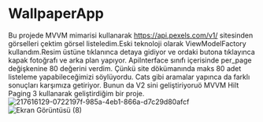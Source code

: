 # WallpaperApp
Bu projede MVVM mimarisi kullanarak  https://api.pexels.com/v1/ sitesinden görselleri çektim görsel listeledim.Eski teknoloji olarak
ViewModelFactory kullandım.Resim üstüne tıklanınca detaya gidiyor ve ordaki butona tıklayınca kapak fotoğrafı ve arka plan yapıyor.
ApiInterface sınıfı içerisinde per_page değişkenine 80 değerini verdim.
Çünkü site dökümanında maks 80 adet listeleme yapabileceğimizi söylüyordu.
Cats gibi aramalar yapınca da farklı sonuçları karşımıza getiriyor.
Bunun da V2 sini geliştiriyoruö MVVM Hilt Paging 3 kullanarak geliştirdiğim bir proje.
![217616129-0722197f-985a-4eb1-866a-d7c29d80afcf](https://user-images.githubusercontent.com/98031686/224826608-9194b70b-58fb-4e32-81f1-b2769a5ff13d.png)
![Ekran Görüntüsü (8)](https://user-images.githubusercontent.com/98031686/217616141-6929362e-2195-4363-b6d6-11e0b7c28d4d.png)
